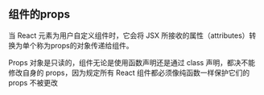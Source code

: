 
## 组件的props
当 React 元素为用户自定义组件时，它会将 JSX 所接收的属性（attributes）转换为单个称为props的对象传递给组件。

Props 对象是只读的，组件无论是使用函数声明还是通过 class 声明，都决不能修改自身的 props，因为规定所有 React 组件都必须像纯函数一样保护它们的 props 不被更改